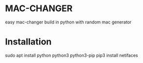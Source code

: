 # MAC-CHANGER
easy mac-changer build in python with random mac generator

# Installation

sudo apt install python python3 python3-pip
pip3 install netifaces 
